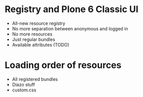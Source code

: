 # Registry and Plone 6 Classic UI

* All-new resource registry
* No more separation between anonymous and logged in
* No more resources
* Just regular bundles
* Available attributes (TODO)


# Loading order of resources

* All registered bundles
* Diazo stuff
* custom.css


